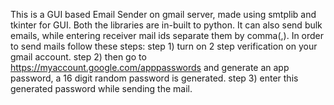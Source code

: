 This is a GUI based Email Sender on gmail server, made using smtplib and tkinter for GUI. 
Both the libraries are in-built to python.
It can also send bulk emails, while entering receiver mail ids separate them by comma(,).
In order to send mails follow these steps:
step 1) turn on 2 step verification on your gmail account.
step 2) then go to https://myaccount.google.com/apppasswords and generate an app password, a 16 digit random password is generated.
step 3) enter this generated password while sending the mail.
